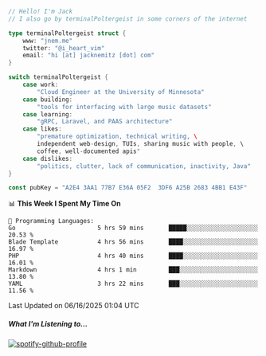 ```go
// Hello! I'm Jack
// I also go by terminalPoltergeist in some corners of the internet

type terminalPoltergeist struct {
    www: "jnem.me"
    twitter: "@i_heart_vim"
    email: "hi [at] jacknemitz [dot] com"
}

switch terminalPoltergeist {
    case work:
        "Cloud Engineer at the University of Minnesota"
    case building:
        "tools for interfacing with large music datasets"
    case learning:
        "gRPC, Laravel, and PAAS architecture"
    case likes:
        "premature optimization, technical writing, \
        independent web-design, TUIs, sharing music with people, \
        coffee, well-documented apis"
    case dislikes:
        "politics, clutter, lack of communication, inactivity, Java"
}

const pubKey = "A2E4 3AA1 77B7 E36A 05F2  3DF6 A25B 2683 4BB1 E43F"
```

<!--START_SECTION:waka-->
📊 **This Week I Spent My Time On** 

```text
💬 Programming Languages: 
Go                       5 hrs 59 mins       █████░░░░░░░░░░░░░░░░░░░░   20.53 % 
Blade Template           4 hrs 56 mins       ████░░░░░░░░░░░░░░░░░░░░░   16.97 % 
PHP                      4 hrs 40 mins       ████░░░░░░░░░░░░░░░░░░░░░   16.01 % 
Markdown                 4 hrs 1 min         ███░░░░░░░░░░░░░░░░░░░░░░   13.80 % 
YAML                     3 hrs 22 mins       ███░░░░░░░░░░░░░░░░░░░░░░   11.56 % 
```


 Last Updated on 06/16/2025 01:04 UTC
<!--END_SECTION:waka-->

##### What I'm Listening to...

[![spotify-github-profile](https://jnem.me/listening-item?maxAge=2592000)](https://jnem.me/listening)
